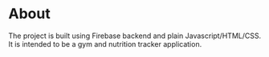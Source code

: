 # About
The project is built using Firebase backend and plain Javascript/HTML/CSS.
It is intended to be a gym and nutrition tracker application.
